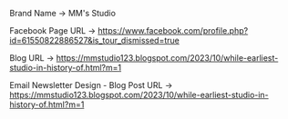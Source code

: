 Brand Name -> MM's Studio

Facebook Page URL -> https://www.facebook.com/profile.php?id=61550822886527&is_tour_dismissed=true

Blog URL -> https://mmstudio123.blogspot.com/2023/10/while-earliest-studio-in-history-of.html?m=1

Email Newsletter Design - Blog Post URL -> https://mmstudio123.blogspot.com/2023/10/while-earliest-studio-in-history-of.html?m=1
